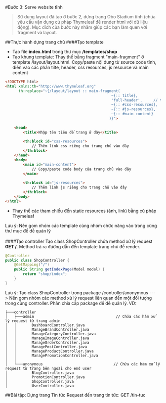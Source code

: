 #Bước 3: Serve website tĩnh

> Sử dụng layout đã tạo ở bước 2, dựng trang Obo Stadium tĩnh (chưa yêu cầu vận dụng cú pháp Thymeleaf để render html với dữ liệu động). Mục đích của bước này nhằm giúp các bạn làm quen với fragment và layout. 


##Thực hành dựng trang chủ
####Tạo template
- Tạo file **index.html** trong thư mục **/templates/shop**
- Tạo khung template: Thay thế bằng fragment "main-fragment" ở template /layout/layout.html. Copy/paste nội dung từ source code tĩnh, điền vào các phần tilte, header, css resources, js resource và main content  
```html
<!DOCTYPE html>
<html xmlns:th="http://www.thymeleaf.org"
      th:replace="~{/layout/layout :: main-fragment(
                                                ~{:: title},
                                                'full-header',     // tên của fragment header muốn chèn: full-header hoặc short-header
                                                ~{:: #css-resources},
                                                ~{:: #js-resources},
                                                ~{:: #main-content}
                                               )}">
    
    <head>
        <title>Nhập tên tiêu đề trang ở đây</title>
    
        <th:block id="css-resources">
            // Thêm link css riêng cho trang chủ vào đây
        </th:block>
    </head>
    <body>
        <main id="main-content">
            // Copy/paste code body của trang chủ vào đây
        </main>
        
        <th:block id="js-resources">
            // Thêm link js riêng cho trang chủ vào đây
        </th:block>
    </body>
</html>
```
- Thay thế các tham chiếu đến static resources (ảnh, link) bằng cú pháp Thymeleaf

Lưu ý: Nên gom nhóm các template cùng nhóm chức năng vào trong cùng thư mục để dễ quản lý
<br><br>
####Tạo controller
Tạo class ShopController chứa method xử lý request **GET /**. Method trả ra đường dẫn đến template trang chủ để render.
```java
@Controller
public class ShopController {
    @GetMapping("/")
    public String getIndexPage(Model model) {
        return "shop/index";
    }
}

```
Lưu ý: Tạo class ShopController trong package /controller/anonymous ---> Nên gom nhóm các method xử lý request liên quan đến một đối tượng trong cùng controller. Phân chia cấp package để dễ quản lý. VD:
```aidl
├───controller
│   ├───admin                                     // Chứa các hàm xử lý request từ trang admin
│   │       DashboardController.java              
│   │       ManageBrandController.java           
│   │       ManageCategoryController.java
│   │       ManageImageController.java
│   │       ManageOrderController.java
│   │       ManagePostController.java
│   │       ManageProductController.java
│   │       ManagePromotionController.java
│   │
│   └───anonymous                                // Chứa các hàm xử lý request từ trang bên ngoài cho end user
│           BlogController.java                   
│           PromotionController.java              
│           ShopController.java          
│           UserController.java
```

##Bài tập: Dựng trang Tin tức
Request đến trang tin tức: GET /tin-tuc
